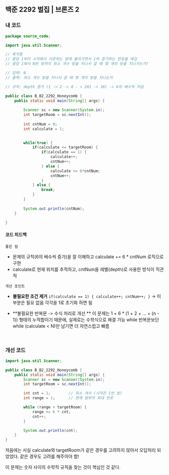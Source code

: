 ## 백준 2292 벌집 | 브론즈 2

### 내 코드
```java
package source_code;

import java.util.Scanner;

// 육각형
// 중앙 1부터 시작해서 이웃하는 방에 돌아가면서 1씩 증가하는 번호를 매김
// 중앙 1에서 N번 방까지 최소 개수 방을 지나서 갈 때 몇 개의 방을 지나가는가?

// 입력: N
// 출력: 최소 개수 방을 지나서 갈 때 몇 개의 방을 지나는지

// 규칙: depth 증가 (1 -> 2 -> 8 - > 201 -> 38) -> 6의 배수씩 커짐

public class B_B2_2292_Honeycomb {
	public static void main(String[] args) {
		
		Scanner sc = new Scanner(System.in);
		int targetRoom = sc.nextInt();
		
		int cntNum = 0;
		int calculate = 1;
		

		while(true) {			
			if(calculate <= targetRoom) {
				if(calculate == 1) {
					calculate++;
					cntNum++;
				} else {
					calculate += 6*cntNum;
					cntNum++;
				}
			} else {
				break;
			}
		}
		
		System.out.println(cntNum);
	}

}
```

#### 코드 피드백
`좋은 점	`
- 문제의 규칙(6의 배수씩 증가)을 잘 이해하고 calculate += 6 * cntNum 로직으로 구현
- calculate로 현재 위치를 추적하고, cntNum을 레벨(depth)로 사용한 방식이 직관적

`개선 포인트`
- **불필요한 조건 제거**
	`if(calculate == 1) {
					calculate++;
					cntNum++;
				}` -> 이 부분은 필요 없음
                각각을 1로 초기화 하면 됨

- **불필요한 반복문 -> 수식 처리로 개선 **
	이 문제는 1 + 6 * (1 + 2 + ... + (n - 1)) 형태의 누적합이기 때문에, 실제로는 수학식으로 해결 가능
    while 반복문보단 while (calculate < N)만 남기면 더 자연스럽고 빠름
    
</br>

### 개선 코드
```java
import java.util.Scanner;

public class B_B2_2292_Honeycomb {
    public static void main(String[] args) {
        Scanner sc = new Scanner(System.in);
        int targetRoom = sc.nextInt();

        int cnt = 1;        // 최소 개수 (시작은 1번 방)
        int range = 1;      // 현재 범위의 최대 번호

        while (range < targetRoom) {
            range += 6 * cnt;
            cnt++;
        }

        System.out.println(cnt);
    }
}

```

처음에는 사실 calculate와 targetRoom가 같은 경우를 고려하지 않아서 오답처리 되었었다. 같은 경우도 고려를 해주어야 함!

이 문제는 숫자 사이의 수학적 규칙을 찾는 것이 핵심인 것 같다.